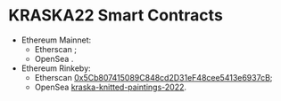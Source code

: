 # KRASKA22 Smart Contracts

- Ethereum Mainnet:
  - Etherscan [](https://etherscan.io/token/);
  - OpenSea [](https://opensea.io/collection/).
- Ethereum Rinkeby:
  - Etherscan [0x5Cb807415089C848cd2D31eF48cee5413e6937cB](https://rinkeby.etherscan.io/token/0x5Cb807415089C848cd2D31eF48cee5413e6937cB);
  - OpenSea [kraska-knitted-paintings-2022](https://testnets.opensea.io/collection/kraska-knitted-paintings-2022).
